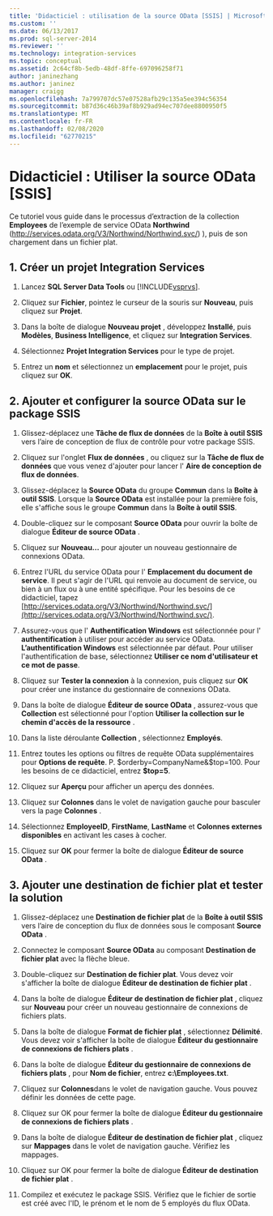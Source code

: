 ```yaml
---
title: 'Didacticiel : utilisation de la source OData [SSIS] | Microsoft Docs'
ms.custom: ''
ms.date: 06/13/2017
ms.prod: sql-server-2014
ms.reviewer: ''
ms.technology: integration-services
ms.topic: conceptual
ms.assetid: 2c64cf8b-5edb-48df-8ffe-697096258f71
author: janinezhang
ms.author: janinez
manager: craigg
ms.openlocfilehash: 7a799707dc57e07528afb29c135a5ee394c56354
ms.sourcegitcommit: b87d36c46b39af8b929ad94ec707dee8800950f5
ms.translationtype: MT
ms.contentlocale: fr-FR
ms.lasthandoff: 02/08/2020
ms.locfileid: "62770215"
---
```

# <a name="tutorial-using-the-odata-source-ssis"></a>Didacticiel : Utiliser la source OData [SSIS]
  Ce tutoriel vous guide dans le processus d’extraction de la collection **Employees** de l’exemple de service OData **Northwind** (http://services.odata.org/V3/Northwind/Northwind.svc/) ), puis de son chargement dans un fichier plat.  
  
## <a name="1-create-an-integration-services-project"></a>1. Créer un projet Integration Services  
  
1.  Lancez **SQL Server Data Tools** ou [!INCLUDE[vsprvs](../../includes/vsprvs-md.md)].  
  
2.  Cliquez sur **Fichier**, pointez le curseur de la souris sur **Nouveau**, puis cliquez sur **Projet**.  
  
3.  Dans la boîte de dialogue **Nouveau projet** , développez **Installé**, puis **Modèles**, **Business Intelligence**, et cliquez sur **Integration Services**.  
  
4.  Sélectionnez **Projet Integration Services** pour le type de projet.  
  
5.  Entrez un **nom** et sélectionnez un **emplacement** pour le projet, puis cliquez sur **OK**.  
  
## <a name="2-add-and-configure-odata-source-to-the-ssis-package"></a>2. Ajouter et configurer la source OData sur le package SSIS  
  
1.  Glissez-déplacez une **Tâche de flux de données** de la **Boîte à outil SSIS** vers l’aire de conception de flux de contrôle pour votre package SSIS.  
  
2.  Cliquez sur l'onglet **Flux de données** , ou cliquez sur la **Tâche de flux de données** que vous venez d'ajouter pour lancer l' **Aire de conception de flux de données**.  
  
3.  Glissez-déplacez la **Source OData** du groupe **Commun** dans la **Boîte à outil SSIS**. Lorsque la **Source OData** est installée pour la première fois, elle s'affiche sous le groupe **Commun** dans la **Boîte à outil SSIS**.  
  
4.  Double-cliquez sur le composant **Source OData** pour ouvrir la boîte de dialogue **Éditeur de source OData** .  
  
5.  Cliquez sur **Nouveau...** pour ajouter un nouveau gestionnaire de connexions OData.  
  
6.  Entrez l'URL du service OData pour l' **Emplacement du document de service**. Il peut s'agir de l'URL qui renvoie au document de service, ou bien à un flux ou à une entité spécifique. Pour les besoins de ce didacticiel, tapez [http://services.odata.org/V3/Northwind/Northwind.svc/](http://services.odata.org/V3/Northwind/Northwind.svc/).  
  
7.  Assurez-vous que l' **Authentification Windows** est sélectionnée pour l' **authentification** à utiliser pour accéder au service OData. **L’authentification Windows** est sélectionnée par défaut. Pour utiliser l'authentification de base, sélectionnez **Utiliser ce nom d'utilisateur et ce mot de passe**.  
  
8.  Cliquez sur **Tester la connexion** à la connexion, puis cliquez sur **OK** pour créer une instance du gestionnaire de connexions OData.  
  
9. Dans la boîte de dialogue **Éditeur de source OData** , assurez-vous que **Collection** est sélectionné pour l'option **Utiliser la collection sur le chemin d'accès de la ressource** .  
  
10. Dans la liste déroulante **Collection** , sélectionnez **Employés**.  
  
11. Entrez toutes les options ou filtres de requête OData supplémentaires pour **Options de requête**. P. $orderby=CompanyName&$top=100. Pour les besoins de ce didacticiel, entrez **$top=5**.  
  
12. Cliquez sur **Aperçu** pour afficher un aperçu des données.  
  
13. Cliquez sur **Colonnes** dans le volet de navigation gauche pour basculer vers la page **Colonnes** .  
  
14. Sélectionnez **EmployeeID**, **FirstName**, **LastName** et **Colonnes externes disponibles** en activant les cases à cocher.  
  
15. Cliquez sur **OK** pour fermer la boîte de dialogue **Éditeur de source OData** .  
  
## <a name="3-add-flat-file-destination-and-test-the-solution"></a>3. Ajouter une destination de fichier plat et tester la solution  
  
1.  Glissez-déplacez une **Destination de fichier plat** de la **Boîte à outil SSIS** vers l’aire de conception du flux de données sous le composant **Source OData** .  
  
2.  Connectez le composant **Source OData** au composant **Destination de fichier plat** avec la flèche bleue.  
  
3.  Double-cliquez sur **Destination de fichier plat**. Vous devez voir s'afficher la boîte de dialogue **Éditeur de destination de fichier plat** .  
  
4.  Dans la boîte de dialogue **Éditeur de destination de fichier plat** , cliquez sur **Nouveau** pour créer un nouveau gestionnaire de connexions de fichiers plats.  
  
5.  Dans la boîte de dialogue **Format de fichier plat** , sélectionnez **Délimité**. Vous devez voir s'afficher la boîte de dialogue **Éditeur du gestionnaire de connexions de fichiers plats** .  
  
6.  Dans la boîte de dialogue **Éditeur du gestionnaire de connexions de fichiers plats** , pour **Nom de fichier**, entrez **c:\Employees.txt**.  
  
7.  Cliquez sur **Colonnes**dans le volet de navigation gauche. Vous pouvez définir les données de cette page.  
  
8.  Cliquez sur OK pour fermer la boîte de dialogue **Éditeur du gestionnaire de connexions de fichiers plats** .  
  
9. Dans la boîte de dialogue **Éditeur de destination de fichier plat** , cliquez sur **Mappages** dans le volet de navigation gauche. Vérifiez les mappages.  
  
10. Cliquez sur OK pour fermer la boîte de dialogue **Éditeur de destination de fichier plat** .  
  
11. Compilez et exécutez le package SSIS. Vérifiez que le fichier de sortie est créé avec l'ID, le prénom et le nom de 5 employés du flux OData.  
  
  

